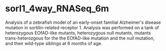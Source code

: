 # sorl1_4way_RNASeq_6m
Analysis of a zebrafish model of an early-onset familial Alzheimer's disease mutation in sortilin-related receptor 1. Analysis was performed on a tank of heterozygous EOfAD-like mutants, heterozygous null mutants, mutants trans-heterozgous for the the EOfAD-like mutation and the null mutation, and their wild-type siblings at 6 months of age. 
